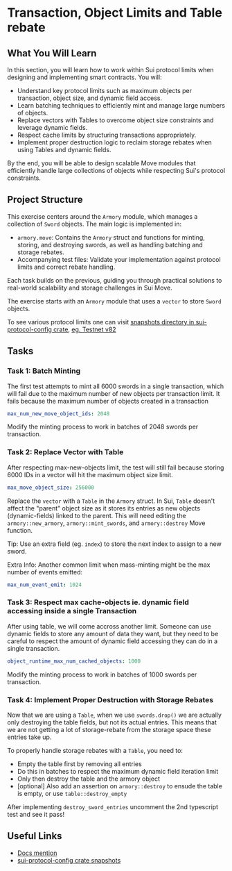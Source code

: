 # Transaction, Object Limits and Table rebate

## What You Will Learn

In this section, you will learn how to work within Sui protocol limits when designing and implementing smart contracts. You will:

- Understand key protocol limits such as maximum objects per transaction, object size, and dynamic field access.
- Learn batching techniques to efficiently mint and manage large numbers of objects.
- Replace vectors with Tables to overcome object size constraints and leverage dynamic fields.
- Respect cache limits by structuring transactions appropriately.
- Implement proper destruction logic to reclaim storage rebates when using Tables and dynamic fields.

By the end, you will be able to design scalable Move modules that efficiently handle large collections of objects while respecting Sui's protocol constraints.

## Project Structure

This exercise centers around the `Armory` module, which manages a collection of `Sword` objects. The main logic is implemented in:
- `armory.move`: Contains the `Armory` struct and functions for minting, storing, and destroying swords, as well as handling batching and storage rebates.
- Accompanying test files: Validate your implementation against protocol limits and correct rebate handling.

Each task builds on the previous, guiding you through practical solutions to real-world scalability and storage challenges in Sui Move.

The exercise starts with an `Armory` module that uses a `vector` to store `Sword` objects.

To see various protocol limits one can visit [snapshots directory in sui-protocol-config crate](https://github.com/MystenLabs/sui/blob/main/crates/sui-protocol-config/src/snapshots),
[eg. Testnet v82](https://github.com/MystenLabs/sui/blob/main/crates/sui-protocol-config/src/snapshots/sui_protocol_config__test__Testnet_version_82.snap)

## Tasks

### Task 1: Batch Minting
The first test attempts to mint all 6000 swords in a single transaction, which will fail due to the maximum number of new objects per transaction limit.
It fails because the maximum number of objects created in a transaction
```yaml
max_num_new_move_object_ids: 2048
```

Modify the minting process to work in batches of 2048 swords per transaction.

### Task 2: Replace Vector with Table
After respecting max-new-objects limit, the test will still fail because storing 6000 IDs in a vector will hit the maximum object size limit.
```yaml
max_move_object_size: 256000
```

Replace the `vector` with a `Table` in the `Armory` struct.
In Sui, `Table` doesn't affect the "parent" object size as it stores its entries as new objects (dynamic-fields) linked to the parent.
This will need editing the `armory::new_armory`, `armory::mint_swords`, and `armory::destroy` Move function.

Tip: Use an extra field (eg. `index`) to store the next index to assign to a new sword.

Extra Info: Another common limit when mass-minting might be the max number of events emitted:
```yaml
max_num_event_emit: 1024
```

### Task 3: Respect max cache-objects ie. dynamic field accessing inside a single Transaction
After using table, we will come accross another limit. Someone can use dynamic fields to store any amount of data they want,
but they need to be careful to respect the amount of dynamic field accessing they can do in a single transaction.
```yaml
object_runtime_max_num_cached_objects: 1000
```

Modify the minting process to work in batches of 1000 swords per transaction.

### Task 4: Implement Proper Destruction with Storage Rebates
Now that we are using a `Table`, when we use `swords.drop()` we are actually only destroying the table fields, but not its actual entries.
This means that we are not getting a lot of storage-rebate from the storage space these entries take up.

To properly handle storage rebates with a `Table`, you need to:
   - Empty the table first by removing all entries
   - Do this in batches to respect the maximum dynamic field iteration limit
   - Only then destroy the table and the armory object
   - [optional] Also add an assertion on `armory::destroy` to ensude the table is empty, or use `table::destroy_empty`

After implementing `destroy_sword_entries` uncomment the 2nd typescript test and see it pass!

## Useful Links

- [Docs mention](https://docs.sui.io/concepts/transactions#limits-on-transactions-objects-and-data)
- [sui-protocol-config crate snapshots](https://github.com/MystenLabs/sui/tree/main/crates/sui-protocol-config/src/snapshots)